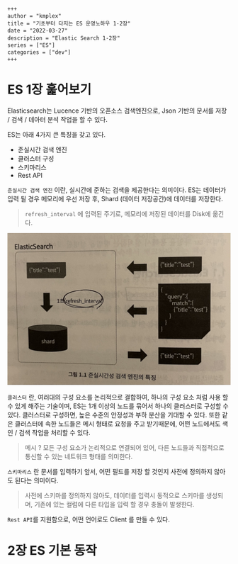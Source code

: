 ```
+++
author = "kmplex"
title = "기초부터 다지는 ES 운영노하우 1-2장"
date = "2022-03-27"
description = "Elastic Search 1-2장"
series = ["ES"]
categories = ["dev"]
+++
```

# ES 1장 훑어보기

Elasticsearch는 Lucence 기반의 오픈소스 검색엔진으로, Json 기반의 문서를 저장 / 검색 / 데아터 분석 작업을 할 수 있다.

ES는 아래 4가지 큰 특징을 갖고 있다.

- 준실시간 검색 엔진
- 클러스터 구성
- 스키마리스
- Rest API

`준실시간 검색 엔진` 이란, 실시간에 준하는 검색을 제공한다는 의미이다. ES는 데이터가 입력 될 경우 메모리에 우선 저장 후, Shard (데이터 저장공간)에 데이터를 저장한다.

> `refresh_interval` 에 입력된 주기로, 메모리에 저장된 데이터를 Disk에 옮긴다.  


![준 실시간 성](./준-실시간성.jpg)

`클러스터` 란, 여러대의 구성 요소를 논리적으로 결합하여, 하나의 구성 요소 처럼 사용 할 수 있게 해주는 기술이며, ES는 1개 이상의 노드를 묶어서 하나의 클러스터로 구성할 수 있다.
클러스터로 구성하면, 높은 수준의 안정성과 부하 분산을 기대할 수 있다. 또한 같은 클러스터에 속한 노드들은 메시 형태로 요청을 주고 받기때문에, 어떤 노드에서도 색인 / 검색 작업을 처리할 수 있다.

> 메시 ? 모든 구성 요소가 논리적으로 연결되어 있어, 다른 노드들과 직접적으로 통신할 수 있는 네트워크 형태를 의미한다.


`스키마리스` 란 문서를 입력하기 앞서, 어떤 필드를 저장 할 것인지 사전에 정의하지 않아도 된다는 의미이다. 

> 사전에 스키마를 정의하지 않아도, 데이터를 입력시 동적으로 스키마를 생성되며, 기존에 있는 컬럼에 다른 타입을 입력 할 경우 충돌이 발생한다.

`Rest API`를 지원함으로, 어떤 언어로도 Client 를 만들 수 있다.


# 2장 ES 기본 동작

